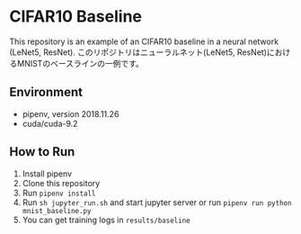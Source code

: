 # CIFAR10 Baseline

This repository is an example of an CIFAR10 baseline in a neural network (LeNet5, ResNet).
このリポジトリはニューラルネット(LeNet5, ResNet)におけるMNISTのベースラインの一例です。

## Environment

* pipenv, version 2018.11.26
* cuda/cuda-9.2

## How to Run

1. Install pipenv
2. Clone this repository
3. Run `pipenv install`
4. Run `sh jupyter_run.sh` and start jupyter server or run `pipenv run python mnist_baseline.py`
5. You can get training logs in `results/baseline`

